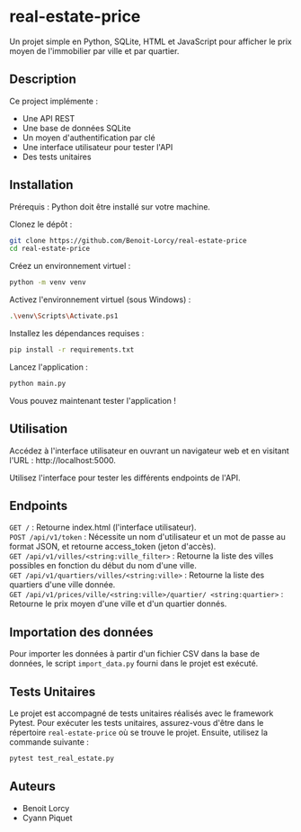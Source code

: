 # real-estate-price

Un projet simple en Python, SQLite, HTML et JavaScript pour afficher le prix moyen de l'immobilier par ville et par quartier.


## Description

Ce project implémente :

- Une API REST
- Une base de données SQLite
- Un moyen d'authentification par clé
- Une interface utilisateur pour tester l'API
- Des tests unitaires


## Installation

Prérequis : Python doit être installé sur votre machine.

Clonez le dépôt :

```bash
git clone https://github.com/Benoit-Lorcy/real-estate-price
cd real-estate-price
```

Créez un environnement virtuel :
```bash
python -m venv venv
```

Activez l'environnement virtuel (sous Windows) :
```bash
.\venv\Scripts\Activate.ps1
```

Installez les dépendances requises :
```bash
pip install -r requirements.txt
```

Lancez l'application :
```bash
python main.py
```

Vous pouvez maintenant tester l'application !


## Utilisation

Accédez à l'interface utilisateur en ouvrant un navigateur web et en visitant l'URL : http://localhost:5000.

Utilisez l'interface pour tester les différents endpoints de l'API.


## Endpoints

`GET /` : Retourne index.html (l'interface utilisateur).\
`POST /api/v1/token` : Nécessite un nom d'utilisateur et un mot de passe au format JSON, et retourne access_token (jeton d'accès).\
`GET /api/v1/villes/<string:ville_filter>` : Retourne la liste des villes possibles en fonction du début du nom d'une ville.\
`GET /api/v1/quartiers/villes/<string:ville>` : Retourne la liste des quartiers d'une ville donnée.\
`GET /api/v1/prices/ville/<string:ville>/quartier/ <string:quartier>` : Retourne le prix moyen d'une ville et d'un quartier donnés.


## Importation des données

Pour importer les données à partir d'un fichier CSV dans la base de données, le script `import_data.py` fourni dans le projet est exécuté.


## Tests Unitaires

Le projet est accompagné de tests unitaires réalisés avec le framework Pytest.
Pour exécuter les tests unitaires, assurez-vous d'être dans le répertoire `real-estate-price` où se trouve le projet. Ensuite, utilisez la commande suivante :
```bash
pytest test_real_estate.py
```

## Auteurs

- Benoit Lorcy
- Cyann Piquet
